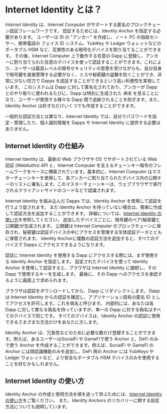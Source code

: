 # Internet Identity とは？

*Internet Identity* は、Internet Computer がサポートする匿名のブロックチェーン認証フレームワークです。 認証するためには、*Identity Anchor* を指定する必要があります。 ユーザーは ID の "アンカー" を作成し、ノート PC の指紋センサー、携帯電話の フェイス ID システム、YubiKey や Ledger ウォレットなどのポータブル HSM など、互換性のある暗号化デバイスを割り当てることができます。 その後、Internet Computer 上で動作する任意の Dapp に登録し、アンカーに割り当てられた任意のデバイスを使って認証することができます。これにより、ユーザーは最高レベルの暗号セキュリティの恩恵を受けながらも、自分自身で暗号鍵を直接管理する必要がなく、ミスや秘密鍵の盗難を防ぐことができ、非常に少ない労力で Dapps を認証することができるという高い利便性を実現しています。 このシステムは Dapp に対して匿名化されており、アンカーが Dapp とのやり取りに使われるたびに、Dapp は特別に生成された *偽名* を見ることになり、ユーザーが使用する様々な Dapp 間で追跡されることを防ぎます。また、Identity Anchor は好きなだけいくつでも作成することができます。

一般的な認証方法とは異なり、Internet Identity では、自分でパスワードを設定・管理したり、個人識別情報を Dapps や Internet Identity に提供する必要はありません。

## Internet Identity の仕組み

Internet Identity は、最新の Web ブラウザや OS でサポートされている Web 認証 (WebAuthn) API と、Internet Computer を支えるチェーンキー暗号のフレームワークをベースに構築されています。基本的に、Internet Computer はマスターチェーンキーを使用して、各アンカーに割り当てられたデバイス内の公開キーのリストに署名します。このマスターチェーンキーは、ウェブブラウザで実行されるクライアントサイドのコードなどで認識されます。

Internet Identity を組み込んだ Dapps では、Identity Anchor を使用して認証を行うよう促されます。 まだ Identity Anchor を持っていない場合は、簡単に作成して認証方法を追加することができます。 詳細については、[Internet Identity の使い方](auth-how-to)を参照してください。 追加したデバイスごとに、暗号鍵のペア(秘密鍵と公開鍵)が生成されます。 公開鍵は Internet Computer のブロックチェーンに保存され、秘密鍵は認証デバイスの中にアクセスを管理する生体認証データとともに保管されます。 Identity Anchorに複数の認証方法を追加すると、すべてのデバイスで Dapps にアクセスできるようになります。

認証に Internet Identity を使用する Dapp にアクセスする際には、まず使用する Identity Anchor を指定します。 設定されたデバイスを使って Identity Anchor を使用して認証すると、ブラウザは Internet Identity に接続し、その Dapp で使用するキーを生成します。 最後に、その Dapp へのアクセスを承認するように画面上で求められます。

ブラウザは認証をダウンロードしてから、Dapp にリダイレクトします。 Dapp は Internet Identity からの認証を確認し、アプリケーション固有の匿名 ID としてアクセスを許可します。これを偽名と呼びます。 内部的には、あなたは各 Dapp に対して異なる偽名を持っていますが、単一の Dapp に対する偽名はすべてのデバイスで同じです。 すべてのデバイスは、Identity Anchor の認証に使用できるさまざまな方法だけをあなたに示します。

Identity Anchor は、冗長性などのために必要な数だけ登録することができます。例えば、あるユーザーはSocialFi や GameFiで使う Anchor と、DeFi のみで使う Anchor を作成することができます。例えば、SocialFi や GameFi の Anchor には顔認識機能のみを追加し、DeFi 用の Anchor には YubiKeys や Ledger ウォレットなど、より安全なポータブル HSM デバイスのみを使用することを好むかもしれません。

## Internet Identity の使い方

Identity Anchor の作成と使用方法を順を追って学ぶためには、[Internet Identity の使い方](./auth-how-to.md)をご覧ください。 また、Identity Anchors のリカバリーに関する設定方法についても説明しています。

<!--
# What is Internet Identity?

*Internet Identity* is an anonymous blockchain authentication framework supported by the Internet Computer. Users can create identity "anchors" to which they assign compatible cryptographically enabled devices, such as the fingerprint sensor on a laptop, the face ID system on a phone, or a portable HSM, such as a YubiKey or Ledger wallet. Thereafter, they can signup and authenticate to any dapp running on the Internet Computer using any of the devices they have assigned to their anchor. This provides a high level of convenience, allowing users to authenticate to dapps they are interested in with a very low level of friction, while benefiting from the highest level of cryptographic security, but without the need to directly manage or handle cryptographic key material themselves, which prevents mistakes and the theft of their key material. The system is anonymizing towards dapps, and whenever an anchor is used to interact with a dapp, the dapp sees a specially generated *pseudonym*, which prevents users from being tracked across the various dapps they use. A user can create as many identity anchors as they wish.

Unlike most authentication methods, Internet Identity does not require you to set and manage passwords or provide any personal identifying information to dapps or to Internet Identity.

## How Internet Identity works

Internet Identity builds on Web Authentication (WebAuthn) API supported by modern web browsers and operating systems, and the "chain key cryptography" framework that powers the Internet Computer. Essentially, the Internet Computer signs the list of public keys inside the devices assigned to each anchor using its master chain key, which client side code, for example running in the web browser, is aware of.

Dapps that integrate with Internet Identity prompt you to authenticate using an identity anchor. If you don’t have an identity anchor yet, it is easy to create one and add authentication methods to it. For more details, see [How to use Internet Identity](./auth-how-to.md). For each device you add, a pair of cryptographic keys (private and public key) is generated. The public key is stored on the Internet Computer blockchain, while the private key remains locked inside the authentication device together with any biometric data that governs access to it. Adding multiple authentication devices to an identity anchor allows you to access dapps across all of your devices.

When you access a dapp that uses Internet Identity for authentication, you first specify the identity anchor you want to use. After authenticating using an identity anchor using an assigned device, your browser connects to Internet Identity and generates a session key for use with that dapp. Finally, you are asked to authorize access to the dapp.

Your browser downloads the authorization and then redirects you to the dapp. The dapp verifies the authorization from Internet Identity and grants you access as an application-specific anonymous identity that we call pseudonym. Internally, you have a different pseudonym for each dapp, but your pseudonym for any single dapp is the same across all of your devices. All of your devices just represent different methods you can use to authenticate your Internet Identity anchor.

You can register as many identity anchors as you want for redundancy, or different purposes. For example, a user might create one anchor for use with SocialFi or GameFi, and another for use with pure DeFi. They might only feel comfortable adding facial recognition to their SocialFi and GameFi anchor, say, and only use more secure portable HSM devices like YubiKeys and Ledger wallets with their pure DeFi anchor.

## How to use Internet Identity

To learn how to create and use Identity Anchors step-by-step, see [How to use Internet Identity](./auth-how-to.md). This also describes how to set up recovery mechanisms for Identity Anchors.

-->
